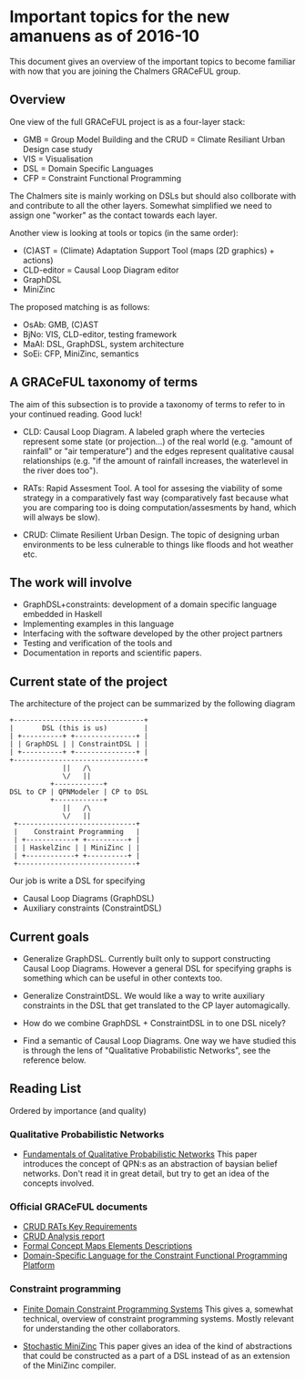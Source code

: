 # Important topics for the new amanuens as of 2016-10

This document gives an overview of the important topics
to become familiar with now that you are joining the
Chalmers GRACeFUL group.

## Overview

One view of the full GRACeFUL project is as a four-layer stack:
* GMB = Group Model Building and the CRUD = Climate Resiliant Urban Design case study
* VIS = Visualisation
* DSL = Domain Specific Languages
* CFP = Constraint Functional Programming

The Chalmers site is mainly working on DSLs but should also collborate
with and contribute to all the other layers. Somewhat simplified we
need to assign one "worker" as the contact towards each layer.

Another view is looking at tools or topics (in the same order):
* (C)AST = (Climate) Adaptation Support Tool (maps (2D graphics) + actions)
* CLD-editor = Causal Loop Diagram editor
* GraphDSL
* MiniZinc

The proposed matching is as follows:
* OsAb: GMB, (C)AST
* BjNo: VIS, CLD-editor, testing framework
* MaAl: DSL, GraphDSL, system architecture
* SoEi: CFP, MiniZinc, semantics

## A GRACeFUL taxonomy of terms

The aim of this subsection is to provide a taxonomy of terms
to refer to in your continued reading. Good luck!

* CLD:
    Causal Loop Diagram.
    A labeled graph where the
    vertecies represent some state (or projection...)
    of the real world (e.g. "amount of rainfall" or "air temperature")
    and the edges represent qualitative causal relationships
    (e.g. "if the amount of rainfall increases, the waterlevel in the river does too").

* RATs:
    Rapid Assesment Tool. A tool
    for assesing the viability of
    some strategy in a comparatively
    fast way (comparatively fast because
    what you are comparing too is doing
    computation/assesments by hand, which
    will always be slow).

* CRUD:
    Climate Resilient Urban Design.
    The topic of designing urban environments
    to be less culnerable to things like
    floods and hot weather etc.

## The work will involve
* GraphDSL+constraints: development of a domain specific language embedded in Haskell
* Implementing examples in this language
* Interfacing with the software developed by the other project partners
* Testing and verification of the tools and
* Documentation in reports and scientific papers.

## Current state of the project
The architecture of the project can be summarized
by the following diagram

    +--------------------------------+
    |       DSL (this is us)         |
    | +----------+ +---------------+ |
    | | GraphDSL | | ConstraintDSL | |
    | +----------+ +---------------+ |
    +--------------------------------+
                 ||   /\
                 \/   ||
              +------------+
    DSL to CP | QPNModeler | CP to DSL
              +------------+
                 ||   /\
                 \/   ||
     +-----------------------------+
     |    Constraint Programming   |
     | +------------+ +----------+ |
     | | HaskelZinc | | MiniZinc | |
     | +------------+ +----------+ |
     +-----------------------------+

Our job is write a DSL for specifying
* Causal Loop Diagrams (GraphDSL)
* Auxiliary constraints (ConstraintDSL)

## Current goals
* Generalize GraphDSL.
    Currently built only to support
    constructing Causal Loop Diagrams.
    However a general DSL for specifying
    graphs is something which can be useful
    in other contexts too.

* Generalize ConstraintDSL.
    We would like a way to
    write auxiliary constraints
    in the DSL that get translated
    to the CP layer automagically.

* How do we combine GraphDSL + ConstraintDSL
  in to one DSL nicely?

* Find a semantic of Causal Loop Diagrams.
    One way we have studied this is through
    the lens of "Qualitative Probabilistic Networks",
    see the reference below.

## Reading List
Ordered by importance (and quality)

### Qualitative Probabilistic Networks
* [Fundamentals of Qualitative Probabilistic Networks](http://cs.ru.nl/~peterl/BN/wellman.pdf)
    This paper introduces the concept of
    QPN:s as an abstraction of baysian
    belief networks. Don't read it in great
    detail, but try to get an idea of the
    concepts involved.

### Official GRACeFUL documents
* [CRUD RATs Key Requirements](https://seafile.idmt.de/seafhttp/files/da3c113c-3bbd-4507-a1b2-d099293fff42/D2.3.pdf)
* [CRUD Analysis report](https://seafile.idmt.de/seafhttp/files/5c5e4362-7eb1-4a16-8bc2-f3b8d3dab3e8/D2.2.pdf)
* [Formal Concept Maps Elements Descriptions](https://seafile.idmt.de/seafhttp/files/ca726235-47d6-4052-b4c6-c4752449f6e9/D4.1.pdf)
* [Domain-Specific Language for the Constraint Functional Programming Platform](https://seafile.idmt.de/seafhttp/files/f1cab64f-a7ca-48e5-9448-9c8ad0069bcc/D5.1.pdf)

### Constraint programming
* [Finite Domain Constraint Programming Systems](http://www.math.unipd.it/~frossi/SchulteCarlsson_CPH_2006.pdf)
    This gives a, somewhat technical, overview of
    constraint programming systems. Mostly relevant
    for understanding the other collaborators.

* [Stochastic MiniZinc](http://andrearendl.com/cp2014.pdf)
    This paper gives an idea of the kind of abstractions
    that could be constructed as a part of a DSL instead of
    as an extension of the MiniZinc compiler.
